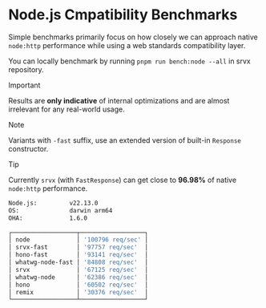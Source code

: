 # Node.js Cmpatibility Benchmarks

Simple benchmarks primarily focus on how closely we can approach native `node:http` performance while using a web standards compatibility layer.

You can locally benchmark by running `pnpm run bench:node --all` in srvx repository.

> [!IMPORTANT]
> Results are **only indicative** of internal optimizations and are almost irrelevant for any real-world usage.

> [!NOTE]
> Variants with `-fast` suffix, use an extended version of built-in `Response` constructor.

> [!TIP]
> Currently `srvx` (with `FastResponse`) can get close to **96.98%** of native `node:http` performance.

```sh
Node.js:         v22.13.0
OS:              darwin arm64
OHA:             1.6.0

┌──────────────────┬──────────────────┐
│ node             │ '100796 req/sec' │
│ srvx-fast        │ '97757 req/sec'  │
│ hono-fast        │ '93141 req/sec'  │
│ whatwg-node-fast │ '84808 req/sec'  │
│ srvx             │ '67125 req/sec'  │
│ whatwg-node      │ '62386 req/sec'  │
│ hono             │ '60502 req/sec'  │
│ remix            │ '30376 req/sec'  │
└──────────────────┴──────────────────┘
```

